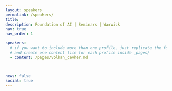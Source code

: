 ```yaml
---
layout: speakers
permalink: /speakers/
title: 
description: Foundation of AI | Seminars | Warwick
nav: true
nav_order: 1

speakers: 
  # if you want to include more than one profile, just replicate the following block
  # and create one content file for each profile inside _pages/
  - content: /pages/volkan_cevher.md
    
 

news: false
social: true
---
```

